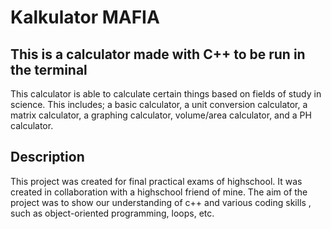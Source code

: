 # Kalkulator MAFIA

## This is a calculator made with C++ to be run in the terminal
This calculator is able to calculate certain things based on fields of study in science.
This includes; a basic calculator, a unit conversion calculator, a matrix calculator, a graphing calculator, volume/area calculator, and a PH calculator. 


## Description
This project was created for final practical exams of highschool. 
It was created in collaboration with a highschool friend of mine.
The aim of the project was to show our understanding of c++ and various coding skills , such as object-oriented programming, loops, etc.

